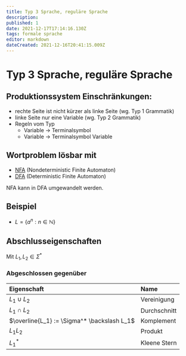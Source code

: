 ```yaml
---
title: Typ 3 Sprache, reguläre Sprache
description: 
published: 1
date: 2021-12-17T17:14:16.130Z
tags: formale sprache
editor: markdown
dateCreated: 2021-12-16T20:41:15.009Z
---
```


# Typ 3 Sprache, reguläre Sprache

## Produktionssystem Einschränkungen:

- rechte Seite ist nicht kürzer als linke Seite (wg. Typ 1 Grammatik)
- linke Seite nur eine Variable (wg. Typ 2 Grammatik)
- Regeln vom Typ
  - Variable -> Terminalsymbol
  - Variable -> Terminalsymbol Variable
  
## Wortproblem lösbar mit
- [NFA](formale-beschreibungsverfahren/formaleSprachen/nfa) (Nondeterministic Finite Automaton)
- [DFA](formale-beschreibungsverfahren/formaleSprachen/dfa) (Deterministic Finite Automaton)

NFA kann in DFA umgewandelt werden.
## Beispiel

- $L = \{a^n:n \in \mathbb{N}\}$

## Abschlusseigenschaften

Mit $L_1, L_2 \in \Sigma^*$

### Abgeschlossen gegenüber

| Eigenschaft      | Name |
| :----------- | :----------- |
| $L_1 \cup L_2$ | Vereinigung |
| $L_1 \cap L_2$ | Durchschnitt |
| $\overline{L_1} := \Sigma^* \backslash L_1$ | Komplement |
| $L_1L_2$ | Produkt|
| $L_1^*$ | Kleene Stern |